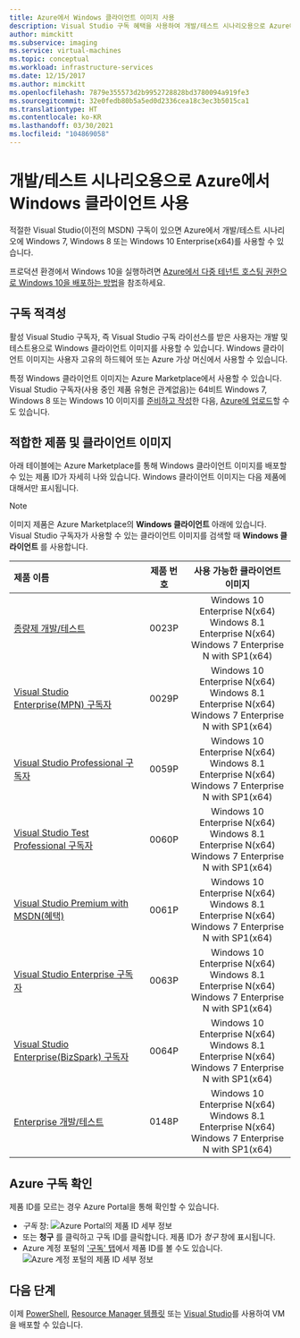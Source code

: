 ```yaml
---
title: Azure에서 Windows 클라이언트 이미지 사용
description: Visual Studio 구독 혜택을 사용하여 개발/테스트 시나리오용으로 Azure에서 Windows 7, Windows 8 또는 Windows 10을 배포하는 방법
author: mimckitt
ms.subservice: imaging
ms.service: virtual-machines
ms.topic: conceptual
ms.workload: infrastructure-services
ms.date: 12/15/2017
ms.author: mimckitt
ms.openlocfilehash: 7879e355573d2b9952728828bd3780094a919fe3
ms.sourcegitcommit: 32e0fedb80b5a5ed0d2336cea18c3ec3b5015ca1
ms.translationtype: HT
ms.contentlocale: ko-KR
ms.lasthandoff: 03/30/2021
ms.locfileid: "104869058"
---
```

# <a name="use-windows-client-in-azure-for-devtest-scenarios"></a>개발/테스트 시나리오용으로 Azure에서 Windows 클라이언트 사용
적절한 Visual Studio(이전의 MSDN) 구독이 있으면 Azure에서 개발/테스트 시나리오에 Windows 7, Windows 8 또는 Windows 10 Enterprise(x64)를 사용할 수 있습니다. 

프로덕션 환경에서 Windows 10을 실행하려면 [Azure에서 다중 테넌트 호스팅 권한으로 Windows 10을 배포하는 방법](windows-desktop-multitenant-hosting-deployment.md)을 참조하세요.


## <a name="subscription-eligibility"></a>구독 적격성
활성 Visual Studio 구독자, 즉 Visual Studio 구독 라이선스를 받은 사용자는 개발 및 테스트용으로 Windows 클라이언트 이미지를 사용할 수 있습니다. Windows 클라이언트 이미지는 사용자 고유의 하드웨어 또는 Azure 가상 머신에서 사용할 수 있습니다.

특정 Windows 클라이언트 이미지는 Azure Marketplace에서 사용할 수 있습니다. Visual Studio 구독자(사용 중인 제품 유형은 관계없음)는 64비트 Windows 7, Windows 8 또는 Windows 10 이미지를 [준비하고 작성](prepare-for-upload-vhd-image.md)한 다음, [Azure에 업로드](upload-generalized-managed.md)할 수도 있습니다.

## <a name="eligible-offers-and-client-images"></a>적합한 제품 및 클라이언트 이미지
아래 테이블에는 Azure Marketplace를 통해 Windows 클라이언트 이미지를 배포할 수 있는 제품 ID가 자세히 나와 있습니다. Windows 클라이언트 이미지는 다음 제품에 대해서만 표시됩니다. 

> [!NOTE]
> 이미지 제품은 Azure Marketplace의 **Windows 클라이언트** 아래에 있습니다. Visual Studio 구독자가 사용할 수 있는 클라이언트 이미지를 검색할 때 **Windows 클라이언트** 를 사용합니다. 

| 제품 이름 | 제품 번호 | 사용 가능한 클라이언트 이미지 | 
|:--- |:---:|:---:|
| [종량제 개발/테스트](https://azure.microsoft.com/offers/ms-azr-0023p/) |0023P | Windows 10 Enterprise N(x64) <br> Windows 8.1 Enterprise N(x64) <br> Windows 7 Enterprise N with SP1(x64) |
| [Visual Studio Enterprise(MPN) 구독자](https://azure.microsoft.com/offers/ms-azr-0029p/) |0029P | Windows 10 Enterprise N(x64) <br> Windows 8.1 Enterprise N(x64) <br> Windows 7 Enterprise N with SP1(x64) |
| [Visual Studio Professional 구독자](https://azure.microsoft.com/offers/ms-azr-0059p/) |0059P | Windows 10 Enterprise N(x64) <br> Windows 8.1 Enterprise N(x64) <br> Windows 7 Enterprise N with SP1(x64) |
| [Visual Studio Test Professional 구독자](https://azure.microsoft.com/offers/ms-azr-0060p/) |0060P | Windows 10 Enterprise N(x64) <br> Windows 8.1 Enterprise N(x64) <br> Windows 7 Enterprise N with SP1(x64) |
| [Visual Studio Premium with MSDN(혜택)](https://azure.microsoft.com/offers/ms-azr-0061p/) |0061P | Windows 10 Enterprise N(x64) <br> Windows 8.1 Enterprise N(x64) <br> Windows 7 Enterprise N with SP1(x64) |
| [Visual Studio Enterprise 구독자](https://azure.microsoft.com/offers/ms-azr-0063p/) |0063P | Windows 10 Enterprise N(x64) <br> Windows 8.1 Enterprise N(x64) <br> Windows 7 Enterprise N with SP1(x64) |
| [Visual Studio Enterprise(BizSpark) 구독자](https://azure.microsoft.com/offers/ms-azr-0064p/) |0064P | Windows 10 Enterprise N(x64) <br> Windows 8.1 Enterprise N(x64) <br> Windows 7 Enterprise N with SP1(x64) |
| [Enterprise 개발/테스트](https://azure.microsoft.com/offers/ms-azr-0148p/) |0148P | Windows 10 Enterprise N(x64) <br> Windows 8.1 Enterprise N(x64) <br> Windows 7 Enterprise N with SP1(x64) |

## <a name="check-your-azure-subscription"></a>Azure 구독 확인
제품 ID를 모르는 경우 Azure Portal을 통해 확인할 수 있습니다.  
- *구독* 창: ![Azure Portal의 제품 ID 세부 정보](./media/client-images/offer-id-azure-portal.png) 
- 또는 **청구** 를 클릭하고 구독 ID를 클릭합니다. 제품 ID가 *청구* 창에 표시됩니다. 
- Azure 계정 포털의 ['구독' 탭](https://account.windowsazure.com/Subscriptions)에서 제품 ID를 볼 수도 있습니다. ![Azure 계정 포털의 제품 ID 세부 정보](./media/client-images/offer-id-azure-account-portal.png) 

## <a name="next-steps"></a>다음 단계
이제 [PowerShell](quick-create-powershell.md), [Resource Manager 템플릿](ps-template.md) 또는 [Visual Studio](../../azure-resource-manager/templates/create-visual-studio-deployment-project.md)를 사용하여 VM을 배포할 수 있습니다.
